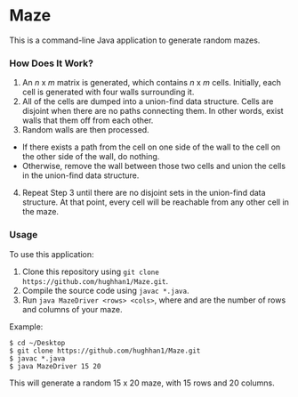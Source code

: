 # Maze
This is a command-line Java application to generate random mazes.

### How Does It Work?
1. An *n* x *m* matrix is generated, which contains *n* x *m* cells. Initially, each cell is generated with four walls surrounding it.
2. All of the cells are dumped into a union-find data structure. Cells are disjoint when there are no paths connecting them. In other words, exist walls that them off from each other.
3. Random walls are then processed. 
  * If there exists a path from the cell on one side of the wall to the cell on the other side of the wall, do nothing.
  * Otherwise, remove the wall between those two cells and union the cells in the union-find data structure.
4. Repeat Step 3 until there are no disjoint sets in the union-find data structure. At that point, every cell will be reachable from any other cell in the maze.

### Usage
To use this application:

1. Clone this repository using ```git clone https://github.com/hughhan1/Maze.git```.
3. Compile the source code using ```javac *.java```.
2. Run ```java MazeDriver <rows> <cols>```, where <rows> and <cols> are the number of rows and columns of your maze.

Example: 

```
$ cd ~/Desktop
$ git clone https://github.com/hughhan1/Maze.git
$ javac *.java
$ java MazeDriver 15 20
```

This will generate a random 15 x 20 maze, with 15 rows and 20 columns.
